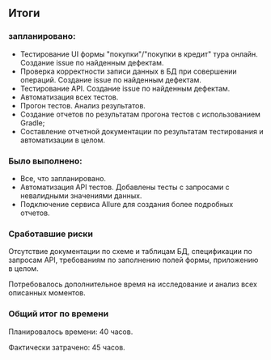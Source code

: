 ## Итоги
###  запланировано:
- Тестирование UI формы "покупки"/"покупки в кредит" тура онлайн. Создание issue по найденным дефектам.
- Проверка корректности записи данных в БД при совершении операций. Создание issue по найденным дефектам.
- Тестирование API. Создание issue по найденным дефектам.
- Автоматизация всех тестов.
- Прогон тестов. Анализ результатов.
- Создание отчетов по результатам прогона тестов с использованием Gradle;
- Составление отчетной документации по результатам тестирования и автоматизации в целом.
### Было выполнено:
- Все, что запланировано.
- Автоматизация API тестов. Добавлены тесты с запросами с невалидными значениями данных.
- Подключение сервиса Allure для создания более подробных отчетов.

### Сработавшие риски
Отсутствие документации по схеме и таблицам БД, спецификации по запросам API, требованиям по заполнению полей формы,
приложению в целом.

Потребовалось дополнительное время на исследование и анализ всех описанных моментов.
### Общий итог по времени
Планировалось времени: 40 часов.

Фактически затрачено: 45 часов.
